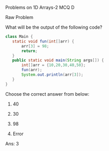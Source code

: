 Problems on 1D Arrays-2 MCQ D

Raw Problem

What will be the output of the following code?

```java
class Main {
   static void fun(int[]arr) {
       arr[3] = 98;
       return;
   }
   public static void main(String args[]) {
       int[]arr = {10,20,30,40,50};
       fun(arr);
       System.out.println(arr[3]);
   }
}
```

Choose the correct answer from below:

1. 40

2. 30

3. 98

4. Error

Ans:
3

